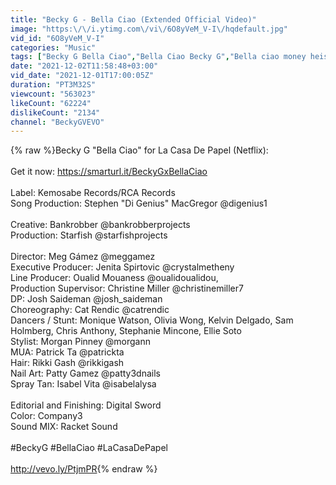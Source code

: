 ```yaml
---
title: "Becky G - Bella Ciao (Extended Official Video)"
image: "https:\/\/i.ytimg.com\/vi\/6O8yVeM_V-I\/hqdefault.jpg"
vid_id: "6O8yVeM_V-I"
categories: "Music"
tags: ["Becky G Bella Ciao","Bella Ciao Becky G","Bella ciao money heist"]
date: "2021-12-02T11:58:48+03:00"
vid_date: "2021-12-01T17:00:05Z"
duration: "PT3M32S"
viewcount: "563023"
likeCount: "62224"
dislikeCount: "2134"
channel: "BeckyGVEVO"
---
```

{% raw %}Becky G &quot;Bella Ciao&quot; for La Casa De Papel (Netflix): <br /><br />Get it now: <a rel="nofollow" target="blank" href="https://smarturl.it/BeckyGxBellaCiao">https://smarturl.it/BeckyGxBellaCiao</a><br /><br />Label: Kemosabe Records/RCA Records<br />Song Production: Stephen &quot;Di Genius&quot; MacGregor @digenius1<br /> <br />Creative: Bankrobber @bankrobberprojects <br />Production: Starfish @starfishprojects<br /><br />Director: Meg Gámez @meggamez<br />Executive Producer: Jenita Spirtovic @crystalmetheny<br />Line Producer: Oualid Mouaness @oualidoualidou, <br />Production Supervisor: Christine Miller @christinemiller7<br />DP: Josh Saideman @josh_saideman<br />Choreography: Cat Rendic @catrendic<br />Dancers / Stunt: Monique Watson, Olivia Wong, Kelvin Delgado, Sam Holmberg, Chris Anthony, Stephanie Mincone, Ellie Soto<br />Stylist: Morgan Pinney @morgann<br />MUA: Patrick Ta @patrickta<br />Hair: Rikki Gash @rikkigash<br />Nail Art: Patty Gamez @patty3dnails<br />Spray Tan: Isabel Vita @isabelalysa<br /> <br />Editorial and Finishing: Digital Sword <br />Color: Company3 <br />Sound MIX: Racket Sound<br /><br />#BeckyG #BellaCiao #LaCasaDePapel<br /><br /><a rel="nofollow" target="blank" href="http://vevo.ly/PtjmPR">http://vevo.ly/PtjmPR</a>{% endraw %}
